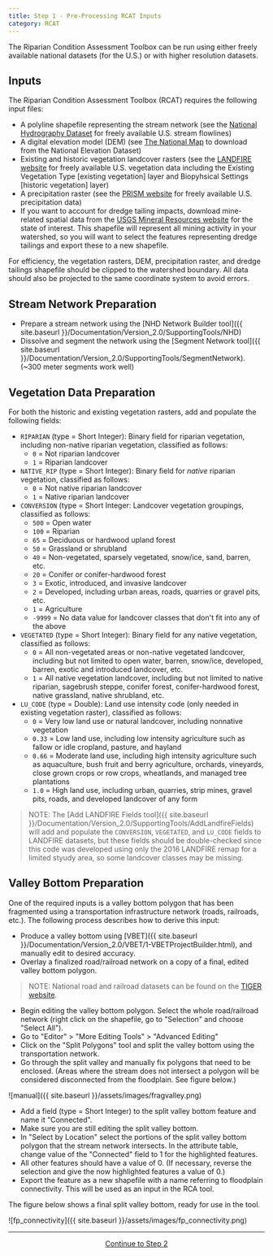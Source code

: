 ```yaml
---
title: Step 1 - Pre-Processing RCAT Inputs
category: RCAT
---
```


The Riparian Condition Assessment Toolbox can be run using either freely available national datasets (for the U.S.) or with higher resolution datasets.

## Inputs

The Riparian Condition Assessment Toolbox (RCAT) requires the following input files:

- A polyline shapefile representing the stream network (see the [National Hydrography Dataset](https://www.usgs.gov/core-science-systems/ngp/national-hydrography) for freely available U.S. stream flowlines)
- A digital elevation model (DEM) (see [The National Map](https://www.usgs.gov/core-science-systems/national-geospatial-program/national-map) to download from the National Elevation Dataset)
- Existing and historic vegetation landcover rasters (see the [LANDFIRE website](http://www.landfire.gov/) for freely available U.S. vegetation data including the Existing Vegetation Type [existing vegetation] layer and Biopyhsical Settings [historic vegetation] layer)
- A precipitation raster (see the [PRISM website](http://www.prism.oregonstate.edu/normals/) for freely available U.S. precipitation data)
- If you want to account for dredge tailing impacts, download mine-related spatial data from the [USGS Mineral Resources website](https://mrdata.usgs.gov/usmin/) for the state of interest. This shapefile will represent all mining activity in your watershed, so you will want to select the features representing dredge tailings and export these to a new shapefile. 

For efficiency, the vegetation rasters, DEM, precipitation raster, and dredge tailings shapefile should be clipped to the watershed boundary. All data should also be projected to the same coordinate system to avoid errors.

## Stream Network Preparation

- Prepare a stream network using the [NHD Network Builder tool]({{ site.baseurl }}/Documentation/Version_2.0/SupportingTools/NHD)
- Dissolve and segment the network using the [Segment Network tool]({{ site.baseurl }}/Documentation/Version_2.0/SupportingTools/SegmentNetwork). (~300 meter segments work well)

## Vegetation Data Preparation

For both the historic and existing vegetation rasters, add and populate the following fields:

- `RIPARIAN` (type = Short Integer): Binary field for riparian vegetation, including non-native riparian vegetation, classified as follows:
	- `0` = Not riparian landcover
	- `1` = Riparian landcover
- `NATIVE_RIP` (type = Short Integer): Binary field for *native* riparian vegetation, classified as follows:
	- `0` = Not native riparian landcover
	- `1` = Native riparian landcover
- `CONVERSION` (type = Short Integer: Landcover vegetation groupings, classified as follows:
	- `500` = Open water
	- `100` = Riparian
	- `65` = Deciduous or hardwood upland forest
	- `50` = Grassland or shrubland
	- `40` = Non-vegetated, sparsely vegetated, snow/ice, sand, barren, etc.
	- `20` = Conifer or conifer-hardwood forest
	- `3` = Exotic, introduced, and invasive landcover
	- `2` = Developed, including urban areas, roads, quarries or gravel pits, etc.
	- `1` = Agriculture
	- `-9999` = No data value for landcover classes that don't fit into any of the above
- `VEGETATED` (type = Short Integer): Binary field for any native vegetation, classified as follows:
	- `0` = All non-vegetated areas or non-native vegetated landcover, including but not limited to open water, barren, snow/ice, developed, barren, exotic and introduced landcover, etc.
	- `1` = All native vegetation landcover, including but not limited to native riparian, sagebrush steppe, conifer forest, conifer-hardwood forest, native grassland, native shrubland, etc.  
- `LU_CODE` (type = Double): Land use intensity code (only needed in existing vegetation raster), classified as follows:
	- `0` = Very low land use or natural landcover, including nonnative vegetation
	- `0.33` = Low land use, including low intensity agriculture such as fallow or idle cropland, pasture, and hayland
	- `0.66` = Moderate land use, including high intensity agriculture such as aquaculture, bush fruit and berry agriculture, orchards, vineyards, close grown crops or row crops, wheatlands, and managed tree plantations
	- `1.0` = High land use, including urban, quarries, strip mines, gravel pits, roads, and developed landcover of any form

> NOTE: The [Add LANDFIRE Fields tool]({{ site.baseurl }}/Documentation/Version_2.0/SupportingTools/AddLandfireFields) will add and populate the `CONVERSION`, `VEGETATED`, and `LU_CODE` fields to LANDFIRE datasets, but these fields should be double-checked since this code was developed using only the 2016 LANDFIRE remap for a limited styudy area, so some landcover classes may be missing.

## Valley Bottom Preparation

One of the required inputs is a valley bottom polygon that has been fragmented using a transportation infrastructure network (roads, railroads, etc.). The following process describes how to derive this input:

- Produce a valley bottom using [VBET]({{ site.baseurl }}/Documentation/Version_2.0/VBET/1-VBETProjectBuilder.html), and manually edit to desired accuracy.
- Overlay a finalized road/railroad network on a copy of a final, edited valley bottom polygon.

> NOTE: National road and railroad datasets can be found on the [TIGER website](https://www.census.gov/geographies/mapping-files/time-series/geo/tiger-geodatabase-file.html).

- Begin editing the valley bottom polygon. Select the whole road/railroad network (right click on the shapefile, go to "Selection" and choose "Select All").
- Go to "Editor" > "More Editing Tools" > "Advanced Editing"
- Click on the "Split Polygons" tool and split the valley bottom using the transportation network.
- Go through the split valley and manually fix polygons that need to be enclosed. (Areas where the stream does not intersect a polygon will be considered disconnected from the floodplain. See figure below.)

![manual]({{ site.baseurl }}/assets/images/fragvalley.png)

- Add a field (type = Short Integer) to the split valley bottom feature and name it "Connected".
- Make sure you are still editing the split valley bottom.
- In "Select by Location" select the portions of the split valley bottom polygon that the stream network intersects. In the attribute table, change value of the "Connected" field to 1 for the highlighted features.
- All other features should have a value of 0. (If necessary, reverse the selection and give the now highlighted features a value of 0.)
- Export the feature as a new shapefile with a name referring to floodplain connectivity. This will be used as an input in the RCA tool.

The figure below shows a final split valley bottom, ready for use in the tool.

![fp_connectivity]({{ site.baseurl }}/assets/images/fp_connectivity.png)

--------------------------------
<div align="center">
	<a class="hollow button" href="{{ site.baseurl }}/Documentation/Version_2.0/RCAT/2-RCATProjectBuilder"><i class="fa fa-arrow-circle-right"></i> Continue to Step 2 </a>
</div>	
